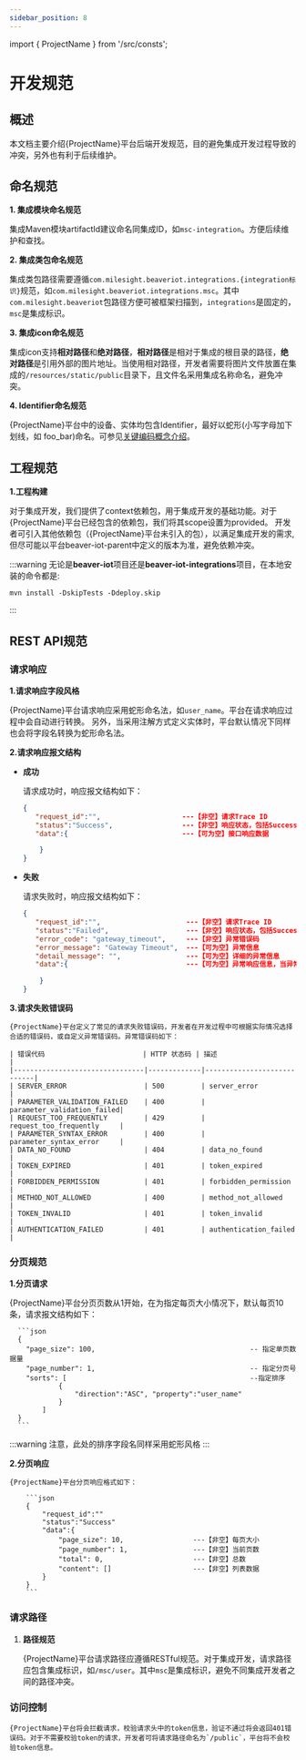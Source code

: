 ```yaml
---
sidebar_position: 8
---
```


import { ProjectName } from '/src/consts';

# 开发规范

## 概述
本文档主要介绍{ProjectName}平台后端开发规范，目的避免集成开发过程导致的冲突，另外也有利于后续维护。
## 命名规范

**1. 集成模块命名规范**

集成Maven模块artifactId建议命名同集成ID，如`msc-integration`。方便后续维护和查找。

**2. 集成类包命名规范**
    
集成类包路径需要遵循`com.milesight.beaveriot.integrations.{integration标识}`规范，如`com.milesight.beaveriot.integrations.msc`。其中`com.milesight.beaveriot`包路径方便可被框架扫描到，`integrations`是固定的，`msc`是集成标识。

**3. 集成icon命名规范**

集成icon支持**相对路径**和**绝对路径**，**相对路径**是相对于集成的根目录的路径，**绝对路径**是引用外部的图片地址。当使用相对路径，开发者需要将图片文件放置在集成的`/resources/static/public`目录下，且文件名采用集成名称命名，避免冲突。

**4. Identifier命名规范**

{ProjectName}平台中的设备、实体均包含Identifier，最好以蛇形(小写字母加下划线，如 foo_bar)命名。可参见[关键编码概念介绍](../../key-dev-concept)。

## 工程规范
**1.工程构建**

对于集成开发，我们提供了context依赖包，用于集成开发的基础功能。对于{ProjectName}平台已经包含的依赖包，我们将其scope设置为provided。
开发者可引入其他依赖包（{ProjectName}平台未引入的包），以满足集成开发的需求,但尽可能以平台beaver-iot-parent中定义的版本为准，避免依赖冲突。

:::warning
无论是**beaver-iot**项目还是**beaver-iot-integrations**项目，在本地安装的命令都是:
```shell
mvn install -DskipTests -Ddeploy.skip
```
:::

## REST API规范

### 请求响应

**1.请求响应字段风格**

{ProjectName}平台请求响应采用蛇形命名法，如`user_name`。平台在请求响应过程中会自动进行转换。
另外，当采用注解方式定义实体时，平台默认情况下同样也会将字段名转换为蛇形命名法。

**2.请求响应报文结构**

- **成功**

    请求成功时，响应报文结构如下：

    ```json
    {
       "request_id":"",                    ---【非空】请求Trace ID
       "status":"Success",                 ---【非空】响应状态，包括Success、Failed
       "data":{                            ---【可为空】接口响应数据
    
        }
    }

    ```
- **失败**
    
    请求失败时，响应报文结构如下：    

    ```json
    {
       "request_id":"",                     ---【非空】请求Trace ID
       "status":"Failed",                   ---【非空】响应状态，包括Success、Failed
       "error_code": "gateway_timeout",     ---【非空】异常错误码  
       "error_message": "Gateway Timeout",  ---【可为空】异常信息
       "detail_message": "",                ---【可为空】详细的异常信息
       "data":{                             ---【可为空】异常响应信息，当异常且需要返回数据至前端
    
        }
    }
    ```
**3.请求失败错误码**

    {ProjectName}平台定义了常见的请求失败错误码，开发者在开发过程中可根据实际情况选择合适的错误码，或自定义异常错误码。异常错误码如下：

    | 错误代码                        | HTTP 状态码 | 描述                       |
    |--------------------------------|-------------|----------------------------|
    | SERVER_ERROR                   | 500         | server_error               |
    | PARAMETER_VALIDATION_FAILED    | 400         | parameter_validation_failed|
    | REQUEST_TOO_FREQUENTLY         | 429         | request_too_frequently     |
    | PARAMETER_SYNTAX_ERROR         | 400         | parameter_syntax_error     |
    | DATA_NO_FOUND                  | 404         | data_no_found              |
    | TOKEN_EXPIRED                  | 401         | token_expired              |
    | FORBIDDEN_PERMISSION           | 401         | forbidden_permission       |
    | METHOD_NOT_ALLOWED             | 400         | method_not_allowed         |
    | TOKEN_INVALID                  | 401         | token_invalid              |
    | AUTHENTICATION_FAILED          | 401         | authentication_failed      |    


### 分页规范

**1.分页请求**

  {ProjectName}平台分页页数从1开始，在为指定每页大小情况下，默认每页10条，请求报文结构如下：

      ```json
      {
        "page_size": 100,                                      -- 指定单页数据量
        "page_number": 1,                                      -- 指定分页号
        "sorts": [                                             --指定排序
                {
                    "direction":"ASC", "property":"user_name"
                }
            ]     
      }
      ```
:::warning
注意，此处的排序字段名同样采用蛇形风格
:::

**2.分页响应**

    {ProjectName}平台分页响应格式如下：
    
        ```json
        {
            "request_id":""                      
            "status":"Success"                   
            "data":{                              
                "page_size": 10,                 ---【非空】每页大小
                "page_number": 1,                ---【非空】当前页数
                "total": 0,                      ---【非空】总数
                "content": []                    ---【非空】列表数据
            }
        }
        ```

### 请求路径

1. **路径规范**

    {ProjectName}平台请求路径应遵循RESTful规范。对于集成开发，请求路径应包含集成标识，如`/msc/user`。其中`msc`是集成标识，避免不同集成开发者之间的路径冲突。

### 访问控制

    {ProjectName}平台将会拦截请求，校验请求头中的token信息，验证不通过将会返回401错误码。对于不需要校验token的请求，开发者可将请求路径命名为`/public`，平台将不会校验token信息。

